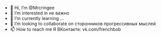 - 👋 Hi, I’m @Mrcringee
- 👀 I’m interested in не важно
- 🌱 I’m currently learning ...
- 💞️ I’m looking to collaborate on сторонников прогрессивных мыслей
- 📫 How to reach me Я ВКонтакте: vk.com/frenchbob
<!---Mrcringee
Mrcringee/Mrcringee is a ✨ special ✨ repository because its `README.md` (this file) appears on your GitHub profile.
You can click the Preview link to take a look at your changes.
--->
